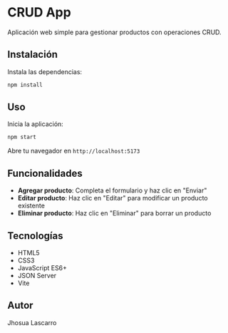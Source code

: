 # CRUD App

Aplicación web simple para gestionar productos con operaciones CRUD.

## Instalación

Instala las dependencias:

```bash
npm install
```

## Uso

Inicia la aplicación:

```bash
npm start
```

Abre tu navegador en `http://localhost:5173`

## Funcionalidades

- **Agregar producto**: Completa el formulario y haz clic en "Enviar"
- **Editar producto**: Haz clic en "Editar" para modificar un producto existente
- **Eliminar producto**: Haz clic en "Eliminar" para borrar un producto

## Tecnologías

- HTML5
- CSS3
- JavaScript ES6+
- JSON Server
- Vite

## Autor

Jhosua Lascarro
